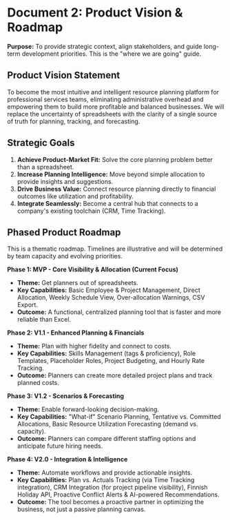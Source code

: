 # Document 2: Product Vision & Roadmap

**Purpose:** To provide strategic context, align stakeholders, and guide long-term development priorities. This is the "where we are going" guide.

## Product Vision Statement

To become the most intuitive and intelligent resource planning platform for professional services teams, eliminating administrative overhead and empowering them to build more profitable and balanced businesses. We will replace the uncertainty of spreadsheets with the clarity of a single source of truth for planning, tracking, and forecasting.

## Strategic Goals

1.  **Achieve Product-Market Fit:** Solve the core planning problem better than a spreadsheet.
2.  **Increase Planning Intelligence:** Move beyond simple allocation to provide insights and suggestions.
3.  **Drive Business Value:** Connect resource planning directly to financial outcomes like utilization and profitability.
4.  **Integrate Seamlessly:** Become a central hub that connects to a company's existing toolchain (CRM, Time Tracking).

## Phased Product Roadmap

This is a thematic roadmap. Timelines are illustrative and will be determined by team capacity and evolving priorities.

**Phase 1: MVP - Core Visibility & Allocation (Current Focus)**

  * **Theme:** Get planners out of spreadsheets.
  * **Key Capabilities:** Basic Employee & Project Management, Direct Allocation, Weekly Schedule View, Over-allocation Warnings, CSV Export.
  * **Outcome:** A functional, centralized planning tool that is faster and more reliable than Excel.

**Phase 2: V1.1 - Enhanced Planning & Financials**

  * **Theme:** Plan with higher fidelity and connect to costs.
  * **Key Capabilities:** Skills Management (tags & proficiency), Role Templates, Placeholder Roles, Project Budgeting, and Hourly Rate Tracking.
  * **Outcome:** Planners can create more detailed project plans and track planned costs.

**Phase 3: V1.2 - Scenarios & Forecasting**

  * **Theme:** Enable forward-looking decision-making.
  * **Key Capabilities:** "What-if" Scenario Planning, Tentative vs. Committed Allocations, Basic Resource Utilization Forecasting (demand vs. capacity).
  * **Outcome:** Planners can compare different staffing options and anticipate future hiring needs.

**Phase 4: V2.0 - Integration & Intelligence**

  * **Theme:** Automate workflows and provide actionable insights.
  * **Key Capabilities:** Plan vs. Actuals Tracking (via Time Tracking integration), CRM Integration (for project pipeline visibility), Finnish Holiday API, Proactive Conflict Alerts & AI-powered Recommendations.
  * **Outcome:** The tool becomes a proactive partner in optimizing the business, not just a passive planning canvas.